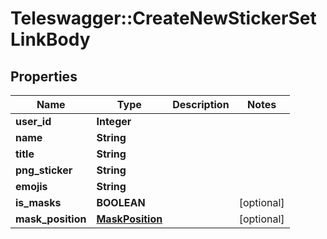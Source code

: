 # Teleswagger::CreateNewStickerSetLinkBody

## Properties
Name | Type | Description | Notes
------------ | ------------- | ------------- | -------------
**user_id** | **Integer** |  | 
**name** | **String** |  | 
**title** | **String** |  | 
**png_sticker** | **String** |  | 
**emojis** | **String** |  | 
**is_masks** | **BOOLEAN** |  | [optional] 
**mask_position** | [**MaskPosition**](MaskPosition.md) |  | [optional] 


